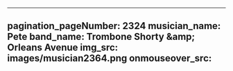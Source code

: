 ------
pagination_pageNumber: 2324
musician_name: Pete
band_name: Trombone Shorty &amp;amp; Orleans Avenue
img_src: images/musician2364.png
onmouseover_src: 
------